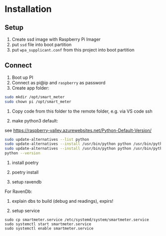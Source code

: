 # Installation

## Setup

1. Create ssd image with Raspberry Pi Imager
1. put `ssd` file into boot partition
1. put `wpa_supplicant.conf` from this project into boot partition 

## Connect

1. Boot up PI
1. Connect as pi@ip and `raspberry` as password
1. Create app folder:

```sh
sudo mkdir /opt/smart_meter
sudo chown pi /opt/smart_meter
```

1. Copy code from this folder to the remote folder, e.g. via VS code ssh

1. make python3 default:

see <https://raspberry-valley.azurewebsites.net/Python-Default-Version/>

```sh
sudo update-alternatives --list python
sudo update-alternatives --install /usr/bin/python python /usr/bin/python2.7 1
sudo update-alternatives --install /usr/bin/python python /usr/bin/python3.7 2
python --version
```

1. install poetry
1. poetry install

1. setup ravendb

For RavenDb:

1. explain dbs to build (debug and readings), expirs!

1. setup service

```shell script
sudo cp smartmeter.service /etc/systemd/system/smartmeter.service
sudo systemctl start smartmeter.service
sudo systemctl enable smartmeter.service
```
